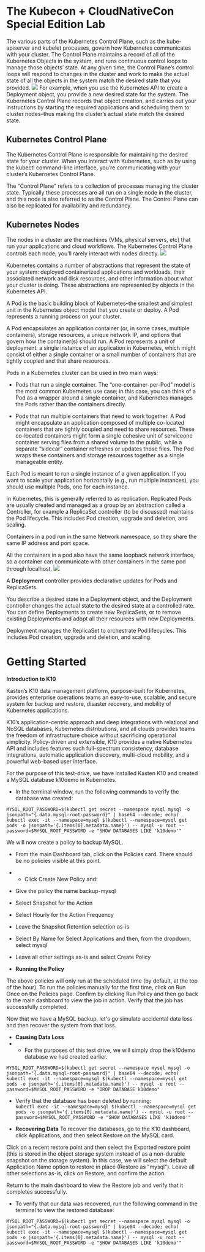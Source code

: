 # The Kubecon + CloudNativeCon Special Edition Lab

The various parts of the Kubernetes Control Plane, such as the kube-apiserver and kubelet processes, govern how Kubernetes communicates with your cluster. The Control Plane maintains a record of all of the Kubernetes Objects in the system, and runs continuous control loops to manage those objects’ state. At any given time, the Control Plane’s control loops will respond to changes in the cluster and work to make the actual state of all the objects in the system match the desired state that you provided.
<img src="images\control-plane.png">
For example, when you use the Kubernetes API to create a Deployment object, you provide a new desired state for the system. The Kubernetes Control Plane records that object creation, and carries out your instructions by starting the required applications and scheduling them to cluster nodes–thus making the cluster’s actual state match the desired state.

## Kubernetes Control Plane

The Kubernetes Control Plane is responsible for maintaining the desired state for your cluster. When you interact with Kubernetes, such as by using the kubectl command-line interface, you’re communicating with your cluster’s Kubernetes Control Plane.

The “Control Plane” refers to a collection of processes managing the cluster state. Typically these processes are all run on a single node in the cluster, and this node is also referred to as the Control Plane. The Control Plane can also be replicated for availability and redundancy.

## Kubernetes Nodes

The nodes in a cluster are the machines (VMs, physical servers, etc) that run your applications and cloud workflows. The Kubernetes Control Plane controls each node; you’ll rarely interact with nodes directly.
<img src="images\nodes.png">

Kubernetes contains a number of abstractions that represent the state of your system: deployed containerized applications and workloads, their associated network and disk resources, and other information about what your cluster is doing. These abstractions are represented by objects in the Kubernetes API.

A Pod is the basic building block of Kubernetes–the smallest and simplest unit in the Kubernetes object model that you create or deploy. A Pod represents a running process on your cluster.

A Pod encapsulates an application container (or, in some cases, multiple containers), storage resources, a unique network IP, and options that govern how the container(s) should run. A Pod represents a unit of deployment: a single instance of an application in Kubernetes, which might consist of either a single container or a small number of containers that are tightly coupled and that share resources.

Pods in a Kubernetes cluster can be used in two main ways:

- Pods that run a single container. The “one-container-per-Pod” model is the most common Kubernetes use case; in this case, you can think of a Pod as a wrapper around a single container, and Kubernetes manages the Pods rather than the containers directly.

- Pods that run multiple containers that need to work together. A Pod might encapsulate an application composed of multiple co-located containers that are tightly coupled and need to share resources. These co-located containers might form a single cohesive unit of serviceone container serving files from a shared volume to the public, while a separate “sidecar” container refreshes or updates those files. The Pod wraps these containers and storage resources together as a single manageable entity.

Each Pod is meant to run a single instance of a given application. If you want to scale your application horizontally (e.g., run multiple instances), you should use multiple Pods, one for each instance.

In Kubernetes, this is generally referred to as replication. Replicated Pods are usually created and managed as a group by an abstraction called a Controller, for example a ReplicaSet controller (to be discussed) maintains the Pod lifecycle. This includes Pod creation, upgrade and deletion, and scaling.

Containers in a pod run in the same Network namespace, so they share the same IP address and port space.

All the containers in a pod also have the same loopback network interface, so a container can communicate with other containers in the same pod through localhost.
<img src="images\pods.svg">

A **Deployment** controller provides declarative updates for Pods and ReplicaSets.

You describe a desired state in a Deployment object, and the Deployment controller changes the actual state to the desired state at a controlled rate. You can define Deployments to create new ReplicaSets, or to remove existing Deployments and adopt all their resources with new Deployments.

Deployment manages the ReplicaSet to orchestrate Pod lifecycles. This includes Pod creation, upgrade and deletion, and scaling.

# Getting Started

**Introduction to K10**

Kasten’s K10 data management platform, purpose-built for Kubernetes, provides enterprise operations teams an easy-to-use, scalable, and secure system for backup and restore, disaster recovery, and mobility of Kubernetes applications.

K10’s application-centric approach and deep integrations with relational and NoSQL databases, Kubernetes distributions, and all clouds provides teams the freedom of infrastructure choice without sacrificing operational simplicity. Policy-driven and extensible, K10 provides a native Kubernetes API and includes features such full-spectrum consistency, database integrations, automatic application discovery, multi-cloud mobility, and a powerful web-based user interface.

For the purpose of this test-drive, we have installed Kasten K10 and created a MySQL database k10demo in Kubernetes.

- In the terminal window, run the following commands to verify the database was created:<br>

```
MYSQL_ROOT_PASSWORD=$(kubectl get secret --namespace mysql mysql -o jsonpath="{.data.mysql-root-password}" | base64 --decode; echo)
kubectl exec -it --namespace=mysql $(kubectl --namespace=mysql get pods -o jsonpath='{.items[0].metadata.name}') -- mysql -u root --password=$MYSQL_ROOT_PASSWORD -e "SHOW DATABASES LIKE 'k10demo'"
```

We will now create a policy to backup MySQL.

- From the main Dashboard tab, click on the Policies card. There should be no policies visible at this point.

- - Click Create New Policy and:

- Give the policy the name backup-mysql
- Select Snapshot for the Action
- Select Hourly for the Action Frequency
- Leave the Snapshot Retention selection as-is
- Select By Name for Select Applications and then, from the dropdown, select mysql
- Leave all other settings as-is and select Create Policy

- **Running the Policy**

The above policies will only run at the scheduled time (by default, at the top of the hour). To run the policies manually for the first time, click on Run Once on the Policies page. Confirm by clicking Run Policy and then go back to the main dashboard to view the job in action. Verify that the job has successfully completed.

Now that we have a MySQL backup, let's go simulate accidental data loss and then recover the system from that loss.

- **Causing Data Loss**
- - For the purposes of this test drive, we will simply drop the k10demo database we had created earlier.

```
MYSQL_ROOT_PASSWORD=$(kubectl get secret --namespace mysql mysql -o jsonpath="{.data.mysql-root-password}" | base64 --decode; echo)
kubectl exec -it --namespace=mysql $(kubectl --namespace=mysql get pods -o jsonpath='{.items[0].metadata.name}') -- mysql -u root --password=$MYSQL_ROOT_PASSWORD -e "DROP DATABASE k10demo"
```

- Verify that the database has been deleted by running:<br>
  `kubectl exec -it --namespace=mysql $(kubectl --namespace=mysql get pods -o jsonpath='{.items[0].metadata.name}') -- mysql -u root --password=$MYSQL_ROOT_PASSWORD -e "SHOW DATABASES LIKE 'k10demo'"`

- **Recovering Data**
  To recover the databases, go to the K10 dashboard, click Applications, and then select Restore on the MySQL card.

Click on a recent restore point and then select the Exported restore point (this is stored in the object storage system instead of as a non-durable snapshot on the storage system). In this case, we will select the default Application Name option to restore in place (Restore as "mysql"). Leave all other selections as-is, click on Restore, and confirm the action.

Return to the main dashboard to view the Restore job and verify that it completes successfully.

- To verify that our data was recovered, run the following command in the terminal to view the restored database:

```
MYSQL_ROOT_PASSWORD=$(kubectl get secret --namespace mysql mysql -o jsonpath="{.data.mysql-root-password}" | base64 --decode; echo)
kubectl exec -it --namespace=mysql $(kubectl --namespace=mysql get pods -o jsonpath='{.items[0].metadata.name}') -- mysql -u root --password=$MYSQL_ROOT_PASSWORD -e "SHOW DATABASES LIKE 'k10demo'"
```

